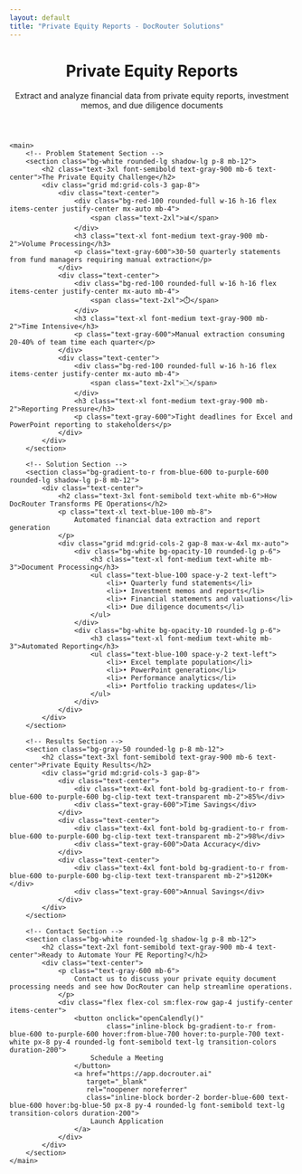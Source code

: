 ```yaml
---
layout: default
title: "Private Equity Reports - DocRouter Solutions"
---
```


<div class="max-w-6xl mx-auto px-4 sm:px-6 md:px-8 py-4 md:py-12">
    <!-- Hero Section -->
    <header class="text-center md:mb-12 mb-8">
        <h1 class="text-4xl md:text-5xl font-bold text-gray-900 mb-6">
            Private Equity Reports
        </h1>
        <div class="text-xl md:text-2xl text-gray-600 mb-8">
            <p>Extract and analyze financial data from private equity reports, investment memos, and due diligence documents</p>
        </div>
    </header>

    <main>
        <!-- Problem Statement Section -->
        <section class="bg-white rounded-lg shadow-lg p-8 mb-12">
            <h2 class="text-3xl font-semibold text-gray-900 mb-6 text-center">The Private Equity Challenge</h2>
            <div class="grid md:grid-cols-3 gap-8">
                <div class="text-center">
                    <div class="bg-red-100 rounded-full w-16 h-16 flex items-center justify-center mx-auto mb-4">
                        <span class="text-2xl">📊</span>
                    </div>
                    <h3 class="text-xl font-medium text-gray-900 mb-2">Volume Processing</h3>
                    <p class="text-gray-600">30-50 quarterly statements from fund managers requiring manual extraction</p>
                </div>
                <div class="text-center">
                    <div class="bg-red-100 rounded-full w-16 h-16 flex items-center justify-center mx-auto mb-4">
                        <span class="text-2xl">⏱️</span>
                    </div>
                    <h3 class="text-xl font-medium text-gray-900 mb-2">Time Intensive</h3>
                    <p class="text-gray-600">Manual extraction consuming 20-40% of team time each quarter</p>
                </div>
                <div class="text-center">
                    <div class="bg-red-100 rounded-full w-16 h-16 flex items-center justify-center mx-auto mb-4">
                        <span class="text-2xl">🗋</span>
                    </div>
                    <h3 class="text-xl font-medium text-gray-900 mb-2">Reporting Pressure</h3>
                    <p class="text-gray-600">Tight deadlines for Excel and PowerPoint reporting to stakeholders</p>
                </div>
            </div>
        </section>

        <!-- Solution Section -->
        <section class="bg-gradient-to-r from-blue-600 to-purple-600 rounded-lg shadow-lg p-8 mb-12">
            <div class="text-center">
                <h2 class="text-3xl font-semibold text-white mb-6">How DocRouter Transforms PE Operations</h2>
                <p class="text-xl text-blue-100 mb-8">
                    Automated financial data extraction and report generation
                </p>
                <div class="grid md:grid-cols-2 gap-8 max-w-4xl mx-auto">
                    <div class="bg-white bg-opacity-10 rounded-lg p-6">
                        <h3 class="text-xl font-medium text-white mb-3">Document Processing</h3>
                        <ul class="text-blue-100 space-y-2 text-left">
                            <li>• Quarterly fund statements</li>
                            <li>• Investment memos and reports</li>
                            <li>• Financial statements and valuations</li>
                            <li>• Due diligence documents</li>
                        </ul>
                    </div>
                    <div class="bg-white bg-opacity-10 rounded-lg p-6">
                        <h3 class="text-xl font-medium text-white mb-3">Automated Reporting</h3>
                        <ul class="text-blue-100 space-y-2 text-left">
                            <li>• Excel template population</li>
                            <li>• PowerPoint generation</li>
                            <li>• Performance analytics</li>
                            <li>• Portfolio tracking updates</li>
                        </ul>
                    </div>
                </div>
            </div>
        </section>

        <!-- Results Section -->
        <section class="bg-gray-50 rounded-lg p-8 mb-12">
            <h2 class="text-3xl font-semibold text-gray-900 mb-6 text-center">Private Equity Results</h2>
            <div class="grid md:grid-cols-3 gap-8">
                <div class="text-center">
                    <div class="text-4xl font-bold bg-gradient-to-r from-blue-600 to-purple-600 bg-clip-text text-transparent mb-2">85%</div>
                    <div class="text-gray-600">Time Savings</div>
                </div>
                <div class="text-center">
                    <div class="text-4xl font-bold bg-gradient-to-r from-blue-600 to-purple-600 bg-clip-text text-transparent mb-2">98%</div>
                    <div class="text-gray-600">Data Accuracy</div>
                </div>
                <div class="text-center">
                    <div class="text-4xl font-bold bg-gradient-to-r from-blue-600 to-purple-600 bg-clip-text text-transparent mb-2">$120K+</div>
                    <div class="text-gray-600">Annual Savings</div>
                </div>
            </div>
        </section>

        <!-- Contact Section -->
        <section class="bg-white rounded-lg shadow-lg p-8 mb-12">
            <h2 class="text-2xl font-semibold text-gray-900 mb-4 text-center">Ready to Automate Your PE Reporting?</h2>
            <div class="text-center">
                <p class="text-gray-600 mb-6">
                    Contact us to discuss your private equity document processing needs and see how DocRouter can help streamline operations.
                </p>
                <div class="flex flex-col sm:flex-row gap-4 justify-center items-center">
                    <button onclick="openCalendly()"
                            class="inline-block bg-gradient-to-r from-blue-600 to-purple-600 hover:from-blue-700 hover:to-purple-700 text-white px-8 py-4 rounded-lg font-semibold text-lg transition-colors duration-200">
                        Schedule a Meeting
                    </button>
                    <a href="https://app.docrouter.ai"
                       target="_blank"
                       rel="noopener noreferrer"
                       class="inline-block border-2 border-blue-600 text-blue-600 hover:bg-blue-50 px-8 py-4 rounded-lg font-semibold text-lg transition-colors duration-200">
                        Launch Application
                    </a>
                </div>
            </div>
        </section>
    </main>
</div>